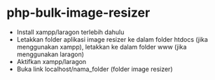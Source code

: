 # php-bulk-image-resizer

* Install xampp/laragon terlebih dahulu
* Letakkan folder aplikasi image resizer ke dalam folder htdocs (jika menggunakan xampp), letakkan ke dalam folder www (jika menggunakan laragon)
* Aktifkan xampp/laragon
* Buka link localhost/nama_folder (folder image resizer)

